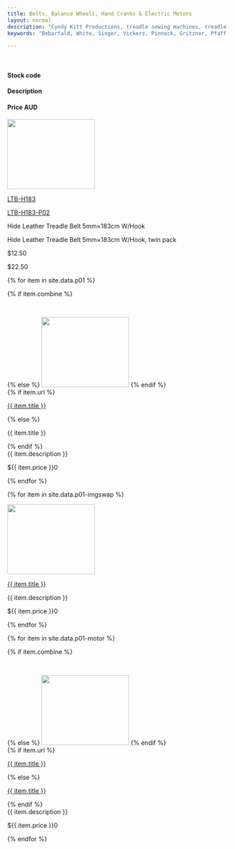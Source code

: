 ```yaml
---
title: Belts, Balance Wheels, Hand Cranks & Electric Motors
layout: normal
description: "Cyndy Kitt Productions, treadle sewing machines, treadle sewing machine parts, sewing machine parts, vintage treadle sewing machines, reproduction sewing machine manuals, sewing machine manual, sewing, clothing, accessories, costume, bags, eco friendly, green machine, craft, treadle, design, eco sewing, sustainable craft"
keywords: "Bebarfald, White, Singer, Vickers, Pinnock, Gritzner, Pfaff, treadle sewing machine, vintage sewing machine, sewing machine manual, sewing"

---
```


<div class="container mb-4">
<div class="row bg-light">
<div class="m-2 col-3">
&nbsp;
</div><!-- end col -->
<div class="m-2 col-2">
  <h4>Stock code</h4>
</div><!-- end col -->
<div class="m-2 col-5">
  <h4>Description</h4>
</div><!-- end col -->
<div class="m-2 col-1 text-right">
  <h4>Price AUD</h4>
</div><!-- end col -->
</div><!-- end row -->

<div class="row">
<div class="m-2 col-3">
    <img src="{{ "assets/pic/stock/pic/PIC-BLT/TN/LTB-H183.00.jpg" | relative_url }}" width="200" height="160">
</div><!-- end col -->
<div class="m-2 col-2">
    <p><a href="../stock/ltb.htm">LTB-H183</a></p>
    <p><a href="../stock/ltb.htm">LTB-H183-P02</a></p>
</div><!-- end col -->
<div class="m-2 col-5">
    <p>Hide Leather Treadle Belt 5mm×183cm W/Hook </p>
    <p>Hide Leather Treadle Belt 5mm×183cm W/Hook, twin pack</p>
</div><!-- end col -->
<div class="m-2 col-1">
    <p>$12.50</p>
    <p>$22.50</p>
</div><!-- end col -->
</div><!-- end row -->


{% for item in site.data.p01 %}
<div class="row">
<div class="m-2 col-3">
    {% if item.combine %}<p>&nbsp;</p>
    {% else %}
    <img src="../assets/pic/stock/p01/{{item.title}}.jpg" width="200" height="160">
    {% endif %}
</div><!-- end col -->
<div class="m-2 col-2">
    {% if item.url %}
    <p><a href="{{ item.url }}">{{ item.title }}</a></p>
    {% else %} <p>{{ item.title }}</p>
    {% endif %}
</div><!-- end col -->
<div class="m-2 col-5">
    {{ item.description }}
</div><!-- end col -->
<div class="m-2 col-1">
    <p>${{ item.price }}0</p>
</div><!-- end col -->
</div><!-- end row -->
{% endfor %}

{% for item in site.data.p01-imgswap %}
<div class="row">
<div class="m-2 col-3">
<p><a href="../stock/{{ item.url }}.html" onmouseout="MM_swapImgRestore()" onmouseover="MM_swapImage('{{ item.title }}','','../assets/pic/stock/p01/rollover/{{ item.title}}.02.jpg',1)"><img name="{{ item.title }}" src="../assets/pic/stock/p01/rollover/{{ item.title }}.01.jpg" width="200" height="160" border="0"></a></p>
</div><!-- end col -->
<div class="m-2 col-2">
<p><a href="../stock/{{ item.url }}.html">{{ item.title }}</a></p>
</div><!-- end col -->
<div class="m-2 col-5">
    {{ item.description }}
</div><!-- end col -->
<div class="m-2 col-1">
    <p>${{ item.price }}0</p>
</div><!-- end col -->
</div><!-- end row -->
{% endfor %}

{% for item in site.data.p01-motor %}
<div class="row">
<div class="m-2 col-3">
    {% if item.combine %}<p>&nbsp;</p>
    {% else %}
    <img src="../assets/pic/stock/p01/{{item.title}}.jpg" width="200" height="160">
    {% endif %}
</div><!-- end col -->
<div class="m-2 col-2">
    {% if item.url %}
    <p><a href="{{ item.url }}">{{ item.title }}</a></p>
    {% else %} <p> <a href="../assets/pic/stock/p01/{{item.title}}.jpg">{{ item.title }}</a></p>
    {% endif %}
</div><!-- end col -->
<div class="m-2 col-5">
    {{ item.description }}
</div><!-- end col -->
<div class="m-2 col-1">
    <p>${{ item.price }}0</p>
</div><!-- end col -->
</div><!-- end row -->
{% endfor %}

</div><!-- end container -->
<script>
function onchange(event) {
  MM_jumpMenu('parent', this, 0)
}
</script>
